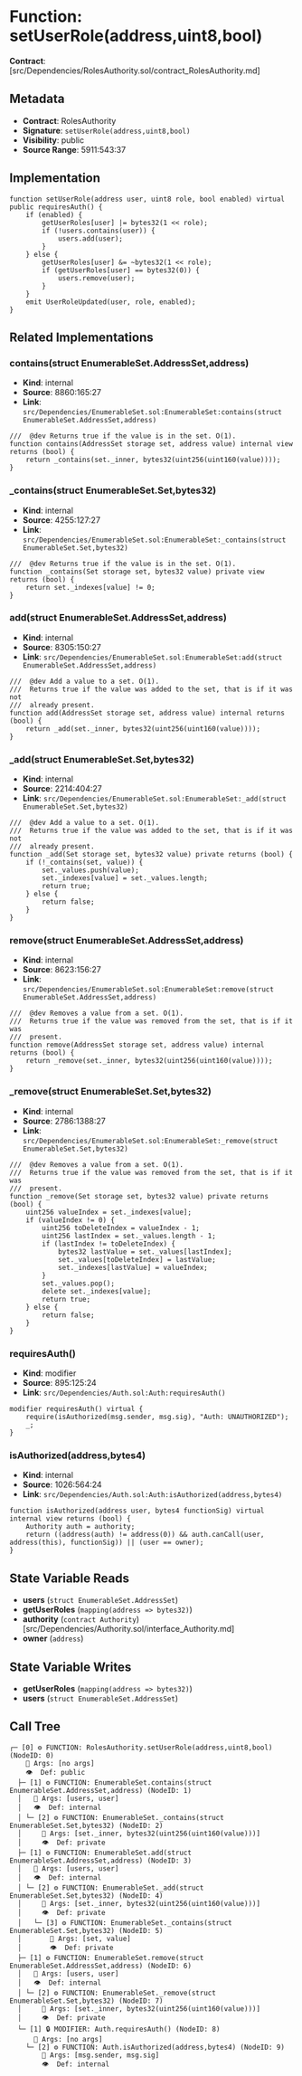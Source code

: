 # Function: setUserRole(address,uint8,bool)

**Contract**: [src/Dependencies/RolesAuthority.sol/contract_RolesAuthority.md]

## Metadata

- **Contract**: RolesAuthority
- **Signature**: `setUserRole(address,uint8,bool)`
- **Visibility**: public
- **Source Range**: 5911:543:37

## Implementation

```solidity
function setUserRole(address user, uint8 role, bool enabled) virtual public requiresAuth() {
    if (enabled) {
        getUserRoles[user] |= bytes32(1 << role);
        if (!users.contains(user)) {
            users.add(user);
        }
    } else {
        getUserRoles[user] &= ~bytes32(1 << role);
        if (getUserRoles[user] == bytes32(0)) {
            users.remove(user);
        }
    }
    emit UserRoleUpdated(user, role, enabled);
}
```

## Related Implementations

### contains(struct EnumerableSet.AddressSet,address)

- **Kind**: internal
- **Source**: 8860:165:27
- **Link**: `src/Dependencies/EnumerableSet.sol:EnumerableSet:contains(struct EnumerableSet.AddressSet,address)`

```solidity
///  @dev Returns true if the value is in the set. O(1).
function contains(AddressSet storage set, address value) internal view returns (bool) {
    return _contains(set._inner, bytes32(uint256(uint160(value))));
}
```

### _contains(struct EnumerableSet.Set,bytes32)

- **Kind**: internal
- **Source**: 4255:127:27
- **Link**: `src/Dependencies/EnumerableSet.sol:EnumerableSet:_contains(struct EnumerableSet.Set,bytes32)`

```solidity
///  @dev Returns true if the value is in the set. O(1).
function _contains(Set storage set, bytes32 value) private view returns (bool) {
    return set._indexes[value] != 0;
}
```

### add(struct EnumerableSet.AddressSet,address)

- **Kind**: internal
- **Source**: 8305:150:27
- **Link**: `src/Dependencies/EnumerableSet.sol:EnumerableSet:add(struct EnumerableSet.AddressSet,address)`

```solidity
///  @dev Add a value to a set. O(1).
///  Returns true if the value was added to the set, that is if it was not
///  already present.
function add(AddressSet storage set, address value) internal returns (bool) {
    return _add(set._inner, bytes32(uint256(uint160(value))));
}
```

### _add(struct EnumerableSet.Set,bytes32)

- **Kind**: internal
- **Source**: 2214:404:27
- **Link**: `src/Dependencies/EnumerableSet.sol:EnumerableSet:_add(struct EnumerableSet.Set,bytes32)`

```solidity
///  @dev Add a value to a set. O(1).
///  Returns true if the value was added to the set, that is if it was not
///  already present.
function _add(Set storage set, bytes32 value) private returns (bool) {
    if (!_contains(set, value)) {
        set._values.push(value);
        set._indexes[value] = set._values.length;
        return true;
    } else {
        return false;
    }
}
```

### remove(struct EnumerableSet.AddressSet,address)

- **Kind**: internal
- **Source**: 8623:156:27
- **Link**: `src/Dependencies/EnumerableSet.sol:EnumerableSet:remove(struct EnumerableSet.AddressSet,address)`

```solidity
///  @dev Removes a value from a set. O(1).
///  Returns true if the value was removed from the set, that is if it was
///  present.
function remove(AddressSet storage set, address value) internal returns (bool) {
    return _remove(set._inner, bytes32(uint256(uint160(value))));
}
```

### _remove(struct EnumerableSet.Set,bytes32)

- **Kind**: internal
- **Source**: 2786:1388:27
- **Link**: `src/Dependencies/EnumerableSet.sol:EnumerableSet:_remove(struct EnumerableSet.Set,bytes32)`

```solidity
///  @dev Removes a value from a set. O(1).
///  Returns true if the value was removed from the set, that is if it was
///  present.
function _remove(Set storage set, bytes32 value) private returns (bool) {
    uint256 valueIndex = set._indexes[value];
    if (valueIndex != 0) {
        uint256 toDeleteIndex = valueIndex - 1;
        uint256 lastIndex = set._values.length - 1;
        if (lastIndex != toDeleteIndex) {
            bytes32 lastValue = set._values[lastIndex];
            set._values[toDeleteIndex] = lastValue;
            set._indexes[lastValue] = valueIndex;
        }
        set._values.pop();
        delete set._indexes[value];
        return true;
    } else {
        return false;
    }
}
```

### requiresAuth()

- **Kind**: modifier
- **Source**: 895:125:24
- **Link**: `src/Dependencies/Auth.sol:Auth:requiresAuth()`

```solidity
modifier requiresAuth() virtual {
    require(isAuthorized(msg.sender, msg.sig), "Auth: UNAUTHORIZED");
    _;
}
```

### isAuthorized(address,bytes4)

- **Kind**: internal
- **Source**: 1026:564:24
- **Link**: `src/Dependencies/Auth.sol:Auth:isAuthorized(address,bytes4)`

```solidity
function isAuthorized(address user, bytes4 functionSig) virtual internal view returns (bool) {
    Authority auth = authority;
    return ((address(auth) != address(0)) && auth.canCall(user, address(this), functionSig)) || (user == owner);
}
```

## State Variable Reads

- **users** (`struct EnumerableSet.AddressSet`)
- **getUserRoles** (`mapping(address => bytes32)`)
- **authority** (`contract Authority`) [src/Dependencies/Authority.sol/interface_Authority.md]
- **owner** (`address`)

## State Variable Writes

- **getUserRoles** (`mapping(address => bytes32)`)
- **users** (`struct EnumerableSet.AddressSet`)

## Call Tree

```
┌─ [0] ⚙️ FUNCTION: RolesAuthority.setUserRole(address,uint8,bool) (NodeID: 0)
    💬 Args: [no args]
    👁️  Def: public
  ├─ [1] ⚙️ FUNCTION: EnumerableSet.contains(struct EnumerableSet.AddressSet,address) (NodeID: 1)
  │   💬 Args: [users, user]
  │   👁️  Def: internal
  │ └─ [2] ⚙️ FUNCTION: EnumerableSet._contains(struct EnumerableSet.Set,bytes32) (NodeID: 2)
  │     💬 Args: [set._inner, bytes32(uint256(uint160(value)))]
  │     👁️  Def: private
  ├─ [1] ⚙️ FUNCTION: EnumerableSet.add(struct EnumerableSet.AddressSet,address) (NodeID: 3)
  │   💬 Args: [users, user]
  │   👁️  Def: internal
  │ └─ [2] ⚙️ FUNCTION: EnumerableSet._add(struct EnumerableSet.Set,bytes32) (NodeID: 4)
  │     💬 Args: [set._inner, bytes32(uint256(uint160(value)))]
  │     👁️  Def: private
  │   └─ [3] ⚙️ FUNCTION: EnumerableSet._contains(struct EnumerableSet.Set,bytes32) (NodeID: 5)
  │       💬 Args: [set, value]
  │       👁️  Def: private
  ├─ [1] ⚙️ FUNCTION: EnumerableSet.remove(struct EnumerableSet.AddressSet,address) (NodeID: 6)
  │   💬 Args: [users, user]
  │   👁️  Def: internal
  │ └─ [2] ⚙️ FUNCTION: EnumerableSet._remove(struct EnumerableSet.Set,bytes32) (NodeID: 7)
  │     💬 Args: [set._inner, bytes32(uint256(uint160(value)))]
  │     👁️  Def: private
  └─ [1] 🔒 MODIFIER: Auth.requiresAuth() (NodeID: 8)
      💬 Args: [no args]
    └─ [2] ⚙️ FUNCTION: Auth.isAuthorized(address,bytes4) (NodeID: 9)
        💬 Args: [msg.sender, msg.sig]
        👁️  Def: internal
```
